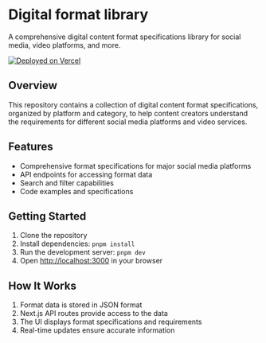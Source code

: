 # Digital format library

A comprehensive digital content format specifications library for social media, video platforms, and more.

[![Deployed on Vercel](https://img.shields.io/badge/Deployed%20on-Vercel-black?style=for-the-badge&logo=vercel)](https://vercel.com)

## Overview

This repository contains a collection of digital content format specifications, organized by platform and category, to help content creators understand the requirements for different social media platforms and video services.

## Features

- Comprehensive format specifications for major social media platforms
- API endpoints for accessing format data
- Search and filter capabilities
- Code examples and specifications

## Getting Started

1. Clone the repository
2. Install dependencies: `pnpm install`
3. Run the development server: `pnpm dev`
4. Open [http://localhost:3000](http://localhost:3000) in your browser

## How It Works

1. Format data is stored in JSON format
2. Next.js API routes provide access to the data
3. The UI displays format specifications and requirements
4. Real-time updates ensure accurate information
